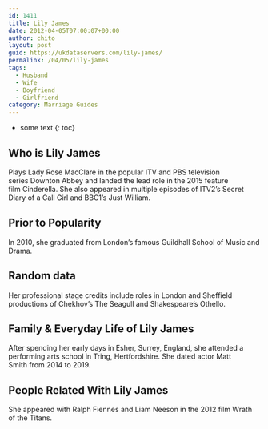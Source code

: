 ```yaml
---
id: 1411
title: Lily James
date: 2012-04-05T07:00:07+00:00
author: chito
layout: post
guid: https://ukdataservers.com/lily-james/
permalink: /04/05/lily-james
tags:
  - Husband
  - Wife
  - Boyfriend
  - Girlfriend
category: Marriage Guides
---
```


* some text
{: toc}
          
          
## Who is  Lily James
                  
                  
                  
Plays Lady Rose MacClare in the popular ITV and PBS television series Downton Abbey and landed the lead role in the 2015 feature film Cinderella. She also appeared in multiple episodes of ITV2&#8217;s Secret Diary of a Call Girl and BBC1&#8217;s Just William.
                  
                
                
                
## Prior to Popularity 
                  
                  
                  
In 2010, she graduated from London&#8217;s famous Guildhall School of Music and Drama. 
                  
                
                
                
## Random data 
                  
                  
                  
Her professional stage credits include roles in London and Sheffield productions of Chekhov&#8217;s The Seagull and Shakespeare&#8217;s Othello.
                  
                
                
                
## Family & Everyday Life of Lily James
                  
                  
                  
After spending her early days in Esher, Surrey, England, she attended a performing arts school in Tring, Hertfordshire. She dated actor Matt Smith from 2014 to 2019.
                  
                
                
                
## People Related With  Lily James
                  
                  
                  
She appeared with Ralph Fiennes and Liam Neeson in the 2012 film Wrath of the Titans.
                  
                
              
            
          
          
          
    
    
  
